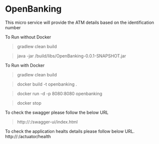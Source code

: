 # OpenBanking
This micro service will provide the ATM details based on the identification number



To Run without Docker

> gradlew clean build

> java -jar /build/libs/OpenBanking-0.0.1-SNAPSHOT.jar

To Run with Docker

> gradlew clean build

> docker build -t openbanking .

> docker run -d -p 8080:8080 openbanking

> docker stop <image-name>

  
  To check the swagger please follow the below URL
  >http://<host>:<port>/swagger-ui/index.html
  
  To check the application healts details please follow below URL.
  http://<host>:<port>/actuator/health
